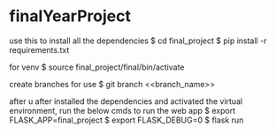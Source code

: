 # finalYearProject

use this to install all the dependencies 
$ cd final_project
$ pip install -r requirements.txt

for venv
$ source final_project/final/bin/activate

create branches for use
$ git branch <<branch_name>>


after u after installed the dependencies and activated the virtual environment, run the below cmds to run the web app
$ export FLASK_APP=final_project
$ export FLASK_DEBUG=0
$ flask run
